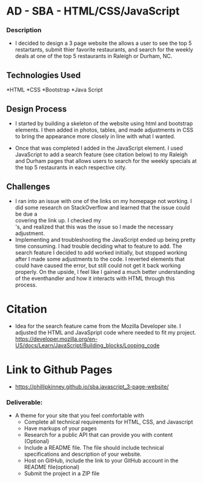 # AD - SBA - HTML/CSS/JavaScript



### Description
* I decided to design a 3 page website the allows a user to see the top 5 restartants, submit thier favorite restaurants, and search for the weekly deals at one of the top 5 restaurants in Raleigh or Durham, NC.

## Technologies Used
*HTML
*CSS
*Bootstrap
*Java Script

## Design Process
* I started by building a skeleton of the website using html and bootstrap elements. I then added in photos, tables, and made adjustments in CSS to bring the appearance more closely in line with what I wanted.

* Once that was completed I added in the JavaScript element. I used JavaScript to add a search feature (see citation below) to my Raleigh and Durham pages that allows users to search for the weekly specials at the top 5 restaurants in each respective city.

## Challenges
* I ran into an issue with one of the links on my homepage not working. I did some research on StackOverflow and learned that the issue could be due a <Div> covering the link up. I checked my <Div>'s, and realized that this was the issue so I made the necessary adjustment.
* Implementing and troubleshooting the JavaScript ended up being pretty time consuming. I had trouble deciding what to feature to add. The search feature I decided to add worked initially, but stopped working after I made some adjustments to the code. I reverted elements that could have caused the error, but still could not get it back working properly. On the upside, I feel like I gained a much better understanding of the eventhandler and how it interacts with HTML through this process.

# Citation
* Idea for the search feature came from the Mozilla Developer site. I adjusted the HTML and JavaSpript code where needed to fit my project.
https://developer.mozilla.org/en-US/docs/Learn/JavaScript/Building_blocks/Looping_code

# Link to Github Pages
* https://phillipkinney.github.io/sba.javascript_3-page-website/ 

### Deliverable:
* A theme for your site that you feel comfortable with
  * Complete all technical requirements for HTML, CSS, and Javascript
  * Have markups of your pages
  * Research for a public API that can provide you with content (Optional)
  * Include a README file. The file should include technical specifications and description of your website.
  * Host on GitHub,  include the link to your GitHub account in the README file(optional)
  * Submit the project in a ZIP file








